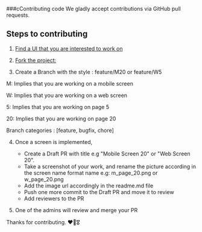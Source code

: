 ###cContributing code
We gladly accept contributions via GitHub pull requests.


## Steps to contributing

1. [Find a UI that you are interested to work on](https://www.figma.com/file/7EqcVT2IhdPRsvbn4EY5TM/flutter_ui_kit_obkm?node-id=0%3A1)

2. [Fork the project:](https://github.com/bukunmialuko/flutter_ui_kit_obkm.git)

3. Create a Branch with the style :
   feature/M20 
   or 
   feature/W5

M: Implies that you are working on a mobile screen

W: Implies that you are working on a web screen

5: Implies that you are working on page 5

20: Implies that you are working on page 20

Branch categories : [feature, bugfix, chore]

4. Once a screen is implemented, 
   - Create a Draft PR with title e.g "Mobile Screen 20" or "Web Screen 20". 
   - Take a screenshot of your work, and rename the picture according in the screen name format name 
     e.g:
         m_page_20.png 
         or
         w_page_20.png
   - Add the image url accordingly in the readme.md file
   - Push one more commit to the Draft PR and move it to review
   - Add reviewers to the PR
   
5. One of the admins will review and merge your PR

Thanks for contributing. ❤️🫡🎖️
